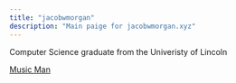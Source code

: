 ```yaml
---
title: "jacobwmorgan"
description: "Main paige for jacobwmorgan.xyz"
---
```


Computer Science graduate from the Univeristy of Lincoln 

[Music Man](https://open.spotify.com/playlist/49hT6xCBA6PLOzgcaM8ZMD?si=af8e296341ae4140)